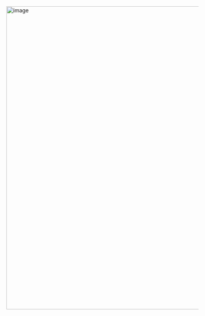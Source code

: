 

<img width="792" alt="image" src="https://user-images.githubusercontent.com/10959485/225709405-58c0face-1cd9-4714-9f40-51e3f3701aed.png">

